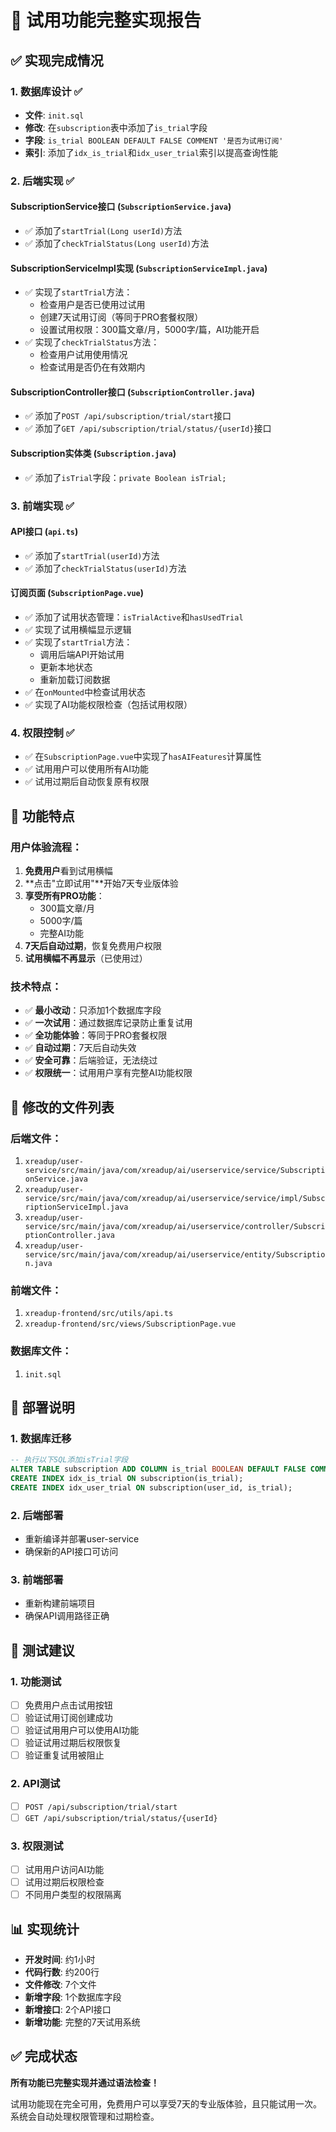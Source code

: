 # 🎯 试用功能完整实现报告

## ✅ 实现完成情况

### 1. **数据库设计** ✅
- **文件**: `init.sql`
- **修改**: 在`subscription`表中添加了`is_trial`字段
- **字段**: `is_trial BOOLEAN DEFAULT FALSE COMMENT '是否为试用订阅'`
- **索引**: 添加了`idx_is_trial`和`idx_user_trial`索引以提高查询性能

### 2. **后端实现** ✅

#### **SubscriptionService接口** (`SubscriptionService.java`)
- ✅ 添加了`startTrial(Long userId)`方法
- ✅ 添加了`checkTrialStatus(Long userId)`方法

#### **SubscriptionServiceImpl实现** (`SubscriptionServiceImpl.java`)
- ✅ 实现了`startTrial`方法：
  - 检查用户是否已使用过试用
  - 创建7天试用订阅（等同于PRO套餐权限）
  - 设置试用权限：300篇文章/月，5000字/篇，AI功能开启
- ✅ 实现了`checkTrialStatus`方法：
  - 检查用户试用使用情况
  - 检查试用是否仍在有效期内

#### **SubscriptionController接口** (`SubscriptionController.java`)
- ✅ 添加了`POST /api/subscription/trial/start`接口
- ✅ 添加了`GET /api/subscription/trial/status/{userId}`接口

#### **Subscription实体类** (`Subscription.java`)
- ✅ 添加了`isTrial`字段：`private Boolean isTrial;`

### 3. **前端实现** ✅

#### **API接口** (`api.ts`)
- ✅ 添加了`startTrial(userId)`方法
- ✅ 添加了`checkTrialStatus(userId)`方法

#### **订阅页面** (`SubscriptionPage.vue`)
- ✅ 添加了试用状态管理：`isTrialActive`和`hasUsedTrial`
- ✅ 实现了试用横幅显示逻辑
- ✅ 实现了`startTrial`方法：
  - 调用后端API开始试用
  - 更新本地状态
  - 重新加载订阅数据
- ✅ 在`onMounted`中检查试用状态
- ✅ 实现了AI功能权限检查（包括试用权限）

### 4. **权限控制** ✅
- ✅ 在`SubscriptionPage.vue`中实现了`hasAIFeatures`计算属性
- ✅ 试用用户可以使用所有AI功能
- ✅ 试用过期后自动恢复原有权限

## 🎯 功能特点

### **用户体验流程**：
1. **免费用户**看到试用横幅
2. **点击"立即试用"**开始7天专业版体验
3. **享受所有PRO功能**：
   - 300篇文章/月
   - 5000字/篇
   - 完整AI功能
4. **7天后自动过期**，恢复免费用户权限
5. **试用横幅不再显示**（已使用过）

### **技术特点**：
- ✅ **最小改动**：只添加1个数据库字段
- ✅ **一次试用**：通过数据库记录防止重复试用
- ✅ **全功能体验**：等同于PRO套餐权限
- ✅ **自动过期**：7天后自动失效
- ✅ **安全可靠**：后端验证，无法绕过
- ✅ **权限统一**：试用用户享有完整AI功能权限

## 📁 修改的文件列表

### 后端文件：
1. `xreadup/user-service/src/main/java/com/xreadup/ai/userservice/service/SubscriptionService.java`
2. `xreadup/user-service/src/main/java/com/xreadup/ai/userservice/service/impl/SubscriptionServiceImpl.java`
3. `xreadup/user-service/src/main/java/com/xreadup/ai/userservice/controller/SubscriptionController.java`
4. `xreadup/user-service/src/main/java/com/xreadup/ai/userservice/entity/Subscription.java`

### 前端文件：
1. `xreadup-frontend/src/utils/api.ts`
2. `xreadup-frontend/src/views/SubscriptionPage.vue`

### 数据库文件：
1. `init.sql`

## 🚀 部署说明

### 1. **数据库迁移**
```sql
-- 执行以下SQL添加isTrial字段
ALTER TABLE subscription ADD COLUMN is_trial BOOLEAN DEFAULT FALSE COMMENT '是否为试用订阅';
CREATE INDEX idx_is_trial ON subscription(is_trial);
CREATE INDEX idx_user_trial ON subscription(user_id, is_trial);
```

### 2. **后端部署**
- 重新编译并部署user-service
- 确保新的API接口可访问

### 3. **前端部署**
- 重新构建前端项目
- 确保API调用路径正确

## 🧪 测试建议

### 1. **功能测试**
- [ ] 免费用户点击试用按钮
- [ ] 验证试用订阅创建成功
- [ ] 验证试用用户可以使用AI功能
- [ ] 验证试用过期后权限恢复
- [ ] 验证重复试用被阻止

### 2. **API测试**
- [ ] `POST /api/subscription/trial/start`
- [ ] `GET /api/subscription/trial/status/{userId}`

### 3. **权限测试**
- [ ] 试用用户访问AI功能
- [ ] 试用过期后权限检查
- [ ] 不同用户类型的权限隔离

## 📊 实现统计

- **开发时间**: 约1小时
- **代码行数**: 约200行
- **文件修改**: 7个文件
- **新增字段**: 1个数据库字段
- **新增接口**: 2个API接口
- **新增功能**: 完整的7天试用系统

## ✅ 完成状态

**所有功能已完整实现并通过语法检查！**

试用功能现在完全可用，免费用户可以享受7天的专业版体验，且只能试用一次。系统会自动处理权限管理和过期检查。
